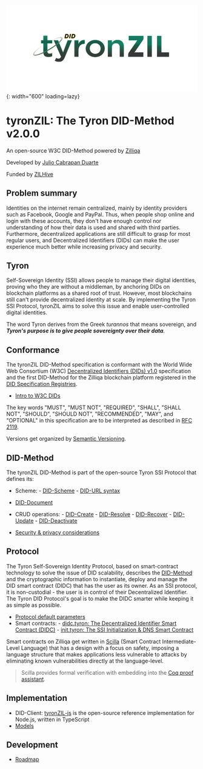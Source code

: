 ![tyronZIL-logo](./tyronzil-logo.png){: width="600" loading=lazy}

# tyronZIL: The Tyron DID-Method v2.0.0

An open-source W3C DID-Method powered by [Zilliqa](https://zilliqa.com)

Developed by [Julio Cabrapan Duarte](https://github.com/julio-cabdu)

Funded by [ZILHive](https://zilhive.org/)

## Problem summary

Identities on the internet remain centralized, mainly by identity providers such as Facebook, Google and PayPal. Thus, when people shop online and login with these accounts, they don't have enough control nor understanding of how their data is used and shared with third parties. Furthermore, decentralized applications are still difficult to grasp for most regular users, and Decentralized Identifiers (DIDs) can make the user experience much better while increasing privacy and security.

## Tyron

Self-Sovereign Identity (SSI) allows people to manage their digital identities, proving who they are without a middleman, by anchoring DIDs on blockchain platforms as a shared root of trust. However, most blockchains still can't provide decentralized identity at scale. By implementing the Tyron SSI Protocol, tyronZIL aims to solve this issue and enable user-controlled digital identities.

The word Tyron derives from the Greek *turannos* that means sovereign, and ***Tyron's purpose is to give people sovereignty over their data***.

## Conformance

The tyronZIL DID-Method specification is conformant with the World Wide Web Consortium (W3C) [Decentralized Identifiers (DIDs) v1.0](https://w3c.github.io/did-core/) specification and the first DID-Method for the Zilliqa blockchain platform registered in the [DID Specification Registries](https://w3c.github.io/did-spec-registries/).

- [Intro to W3C DIDs](./W3C-dids.md)

The key words "MUST", "MUST NOT", "REQUIRED", "SHALL", "SHALL NOT", "SHOULD", "SHOULD NOT", "RECOMMENDED", "MAY", and "OPTIONAL" in this specification are to be interpreted as described in [RFC 2119](https://tools.ietf.org/html/rfc2119).

Versions get organized by [Semantic Versioning](https://semver.org/).

## DID-Method

The tyronZIL DID-Method is part of the open-source Tyron SSI Protocol that defines its:

- Scheme:
      - [DID-Scheme](./scheme/did-scheme.md)
      - [DID-URL syntax](./scheme/did-url-syntax.md)

- [DID-Document](./did-document.md)

- CRUD operations:
      - [DID-Create](./CRUD-operations/did-create.md)
      - [DID-Resolve](./CRUD-operations/did-resolve.md)
      - [DID-Recover](./CRUD-operations/did-recover.md)
      - [DID-Update](./CRUD-operations/did-update.md)
      - [DID-Deactivate](./CRUD-operations/did-deactivate.md)

- [Security & privacy considerations](./security-privacy.md)

## Protocol

The Tyron Self-Sovereign Identity Protocol, based on smart-contract technology to solve the issue of DID scalability, describes the [DID-Method](#did-method) and the cryptographic information to instantiate, deploy and manage the DID smart contract (DIDC) that has the user as its owner. As an SSI protocol, it is non-custodial - the user is in control of their Decentralized Identifier. The Tyron DID Protocol's goal is to make the DIDC smarter while keeping it as simple as possible.


- [Protocol default parameters](./protocol-parameters.md)
- Smart contracts:
      - [didc.tyron: The Decentralized Identifier Smart Contract (DIDC)](./smart-contracts/didc.md)
      - [init.tyron: The SSI Initialization & DNS Smart Contract](./smart-contracts/init.tyron.md)

Smart contracts on Zilliqa get written in [Scilla](https://scilla-lang.org/) (Smart Contract Intermediate-Level Language) that has a design with a focus on safety, imposing a language structure that makes applications less vulnerable to attacks by eliminating known vulnerabilities directly at the language-level.

> Scilla provides formal verification with embedding into the [Coq proof assistant](https://coq.inria.fr/).

## Implementation

- DID-Client: [tyronZIL-js](https://github.com/julio-cabdu/tyronZIL-js) is the open-source reference implementation for Node.js, written in TypeScript
- [Models](./implementation/models.md)

## Development

- [Roadmap](./roadmap.md)